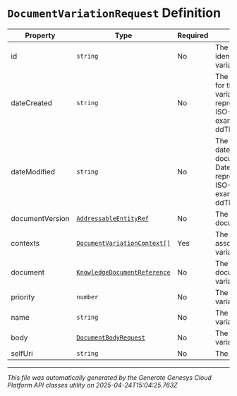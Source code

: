 # `DocumentVariationRequest` Definition

| Property | Type | Required | Description |
|----------|------|----------|-------------|
| id | `string` | No | The globally unique identifier for the variation. |
| dateCreated | `string` | No | The creation date-time for the document variation. Date time is represented as an ISO-8601 string. For example: yyyy-MM-ddTHH:mm:ss[.mmm]Z |
| dateModified | `string` | No | The last modification date-time for the document variation. Date time is represented as an ISO-8601 string. For example: yyyy-MM-ddTHH:mm:ss[.mmm]Z |
| documentVersion | [`AddressableEntityRef`](addressableentityref-definition.md) | No | The version of the document. |
| contexts | [`DocumentVariationContext[]`](documentvariationcontext-definition.md) | Yes | The context values associated with the variation. |
| document | [`KnowledgeDocumentReference`](knowledgedocumentreference-definition.md) | No | The reference to document to which the variation is associated. |
| priority | `number` | No | The priority of the variation. |
| name | `string` | No | The name of the variation. |
| body | [`DocumentBodyRequest`](documentbodyrequest-definition.md) | No | The content for the variation. |
| selfUri | `string` | No | The URI for this object |

---

*This file was automatically generated by the Generate Genesys Cloud Platform API classes utility on 2025-04-24T15:04:25.763Z*